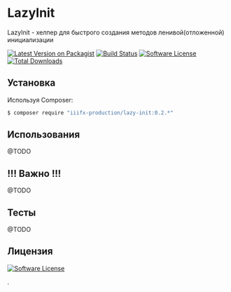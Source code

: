 # LazyInit

LazyInit - хелпер для быстрого создания методов ленивой(отложенной) инициализации

[![Latest Version on Packagist][ico-version]][link-packagist] [![Build Status][ico-travis]][link-travis] [![Software License][ico-license]](LICENSE.md) [![Total Downloads][ico-downloads]][link-downloads]

## Установка

Используя Composer:

``` bash
$ composer require "iiifx-production/lazy-init:0.2.*"
```

## Использования

@TODO

## !!! Важно !!!

@TODO

## Тесты

@TODO

## Лицензия

[![Software License][ico-license]](LICENSE.md)

[ico-version]: https://img.shields.io/packagist/v/iiifx-production/lazy-init.svg
[ico-license]: https://img.shields.io/badge/license-MIT-brightgreen.svg
[ico-downloads]: https://img.shields.io/packagist/dt/iiifx-production/lazy-init.svg
[ico-travis2]: https://img.shields.io/travis/thephpleague/:package_name/master.svg
[ico-travis]: https://travis-ci.org/iiifx-production/lazy-init.svg

[link-packagist]: https://packagist.org/packages/iiifx-production/lazy-init
[link-downloads]: https://packagist.org/packages/iiifx-production/lazy-init
[link-travis]: https://travis-ci.org/iiifx-production/lazy-init

.
